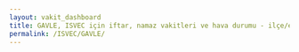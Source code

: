```yaml
---
layout: vakit_dashboard
title: GAVLE, ISVEC için iftar, namaz vakitleri ve hava durumu - ilçe/eyalet seç
permalink: /ISVEC/GAVLE/
---
```


<script type="text/javascript">
  var GLOBAL_COUNTRY = 'ISVEC';
  var GLOBAL_CITY = 'GAVLE';
  var GLOBAL_STATE = '';
  var lat = 72;
  var lon = 21;
</script>
